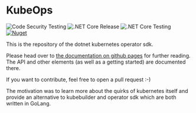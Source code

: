 # KubeOps

![Code Security Testing](https://github.com/buehler/dotnet-operator-sdk/workflows/Code%20Security%20Testing/badge.svg)
![.NET Core Release](https://github.com/buehler/dotnet-operator-sdk/workflows/.NET%20Core%20Release/badge.svg)
![.NET Core Testing](https://github.com/buehler/dotnet-operator-sdk/workflows/.NET%20Core%20Testing/badge.svg)
[![Nuget](https://img.shields.io/nuget/v/KubeOps)](https://www.nuget.org/packages/KubeOps/)

This is the repository of the dotnet kubernetes operator sdk.

Please head over to [the documentation on github pages](https://buehler.github.io/dotnet-operator-sdk/)
for further reading. The API and other elements (as well as a getting started) are documented there.

If you want to contribute, feel free to open a pull request :-)

The motivation was to learn more about the quirks of kubernetes itself and
provide an alternative to kubebuilder and operator sdk which are both
written in GoLang.
